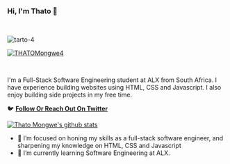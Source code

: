 ### Hi, I'm Thato 👋

<br>
<p align="left"> <img src="https://komarev.com/ghpvc/?username=tarto-4&label=Profile%20views&color=0e75b6&style=flat" alt="tarto-4" /> </p>

<p align="left"> <a href="https://twitter.com/THATOMongwe4" target="blank"><img src="https://img.shields.io/twitter/follow/THATOMongwe4?logo=twitter&style=for-the-badge" alt="THATOMongwe4" /></a> </p>
<br>


I'm a Full-Stack Software Engineering student at ALX from South Africa. I have experience building websites using HTML, CSS and Javascript. I also enjoy building side projects in my free time.

🐦 **[Follow Or Reach Out On Twitter](https://twitter.com/THATOMongwe4)**<br/>

[![Thato Mongwe's github stats](https://github-readme-stats.vercel.app/api?username=Tarto-4&count_private=true&show_icons=true&hide=contribs,issues)](https://github.com/anuraghazra/github-readme-stats)

- 🔭 I’m focused on honing my skills as a full-stack software engineer, and sharpening my knowledge on HTML, CSS and Javascript 
- 🌱 I’m currently learning Software Engineering at ALX.
